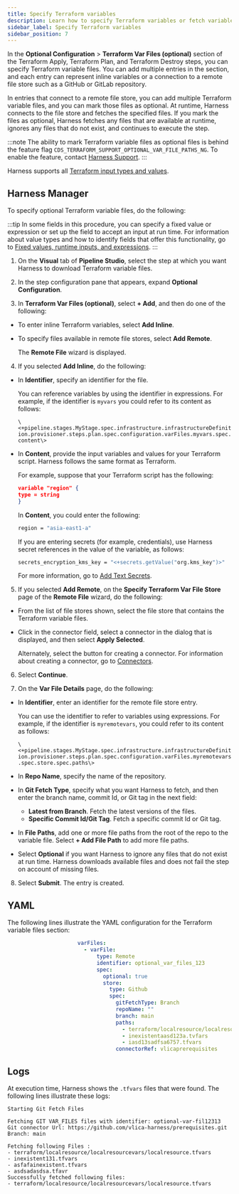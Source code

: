 ```yaml
---
title: Specify Terraform variables
description: Learn how to specify Terraform variables or fetch variable files in Terraform steps
sidebar_label: Specify Terraform variables
sidebar_position: 7
---
```


In the **Optional Configuration** > **Terraform Var Files (optional)** section of the Terraform Apply, Terraform Plan, and Terraform Destroy steps, you can specify Terraform variable files. You can add multiple entries in the section, and each entry can represent inline variables or a connection to a remote file store such as a GitHub or GitLab repository. 

In entries that connect to a remote file store, you can add multiple Terraform variable files, and you can mark those files as optional. At runtime, Harness connects to the file store and fetches the specified files. If you mark the files as optional, Harness fetches any files that are available at runtime, ignores any files that do not exist, and continues to execute the step.

:::note
The ability to mark Terraform variable files as optional files is behind the feature flag `CDS_TERRAFORM_SUPPORT_OPTIONAL_VAR_FILE_PATHS_NG`. To enable the feature, contact [Harness Support](mailto:support@harness.io).
:::

Harness supports all [Terraform input types and values](https://www.terraform.io/docs/language/expressions/types.html).

## Harness Manager
To specify optional Terraform variable files, do the following:

:::tip 
In some fields in this procedure, you can specify a fixed value or expression or set up the field to accept an input at run time. For information about value types and how to identify fields that offer this functionality, go to [Fixed values, runtime inputs, and expressions](/docs/platform/variables-and-expressions/runtime-inputs).
:::

1. On the **Visual** tab of **Pipeline Studio**, select the step at which you want Harness to download Terraform variable files.

2. In the step configuration pane that appears, expand **Optional Configuration**.

3. In **Terraform Var Files (optional)**, select **+ Add**, and then do one of the following:

  - To enter inline Terraform variables, select **Add Inline**.

  - To specify files available in remote file stores, select **Add Remote**.

    The **Remote File** wizard is displayed.

4. If you selected **Add Inline**, do the following:

  - In **Identifier**, specify an identifier for the file.

    You can reference variables by using the identifier in expressions. For example, if the identifier is `myvars` you could refer to its content as follows:

    `\<+pipeline.stages.MyStage.spec.infrastructure.infrastructureDefinition.provisioner.steps.plan.spec.configuration.varFiles.myvars.spec.content\>`

  - In **Content**, provide the input variables and values for your Terraform script. Harness follows the same format as Terraform.

    For example, suppose that your Terraform script has the following:

    ```json
    variable "region" {  
    type = string  
    }
    ```

    In **Content**, you could enter the following:

    ```bash
    region = "asia-east1-a"
    ```

    If you are entering secrets (for example, credentials), use Harness secret references in the value of the variable, as follows:

    ```bash
    secrets_encryption_kms_key = "<+secrets.getValue("org.kms_key")>"
    ```
    For more information, go to [Add Text Secrets](/docs/platform/secrets/add-use-text-secrets).

5. If you selected **Add Remote**, on the **Specify Terraform Var File Store** page of the **Remote File** wizard, do the following:

  - From the list of file stores shown, select the file store that contains the Terraform variable files.

  - Click in the connector field, select a connector in the dialog that is displayed, and then select **Apply Selected**. 
  
    Alternately, select the button for creating a connector. For information about creating a connector, go to [Connectors](/docs/category/connectors).

6. Select **Continue**.

7. On the **Var File Details** page, do the following:
 
  - In **Identifier**, enter an identifier for the remote file store entry. 

    You can use the identifier to refer to variables using expressions. For example, if the identifier is `myremotevars`, you could refer to its content as follows:

    `\<+pipeline.stages.MyStage.spec.infrastructure.infrastructureDefinition.provisioner.steps.plan.spec.configuration.varFiles.myremotevars.spec.store.spec.paths\>`

  - In **Repo Name**, specify the name of the repository.

  - In **Git Fetch Type**, specify what you want Harness to fetch, and then enter the branch name, commit Id, or Git tag in the next field:

    - **Latest from Branch**. Fetch the latest versions of the files.
    - **Specific Commit Id/Git Tag**. Fetch a specific commit Id or Git tag.

  - In **File Paths**, add one or more file paths from the root of the repo to the variable file. Select **+ Add File Path** to add more file paths.

  - Select **Optional** if you want Harness to ignore any files that do not exist at run time. Harness downloads available files and does not fail the step on account of missing files.

8. Select **Submit**. The entry is created.

## YAML

The following lines illustrate the YAML configuration for the Terraform variable files section:

```YAML
                      varFiles:
                        - varFile:
                            type: Remote
                            identifier: optional_var_files_123
                            spec:
                              optional: true
                              store:
                                type: Github
                                spec:
                                  gitFetchType: Branch
                                  repoName: ""
                                  branch: main
                                  paths:
                                    - terraform/localresource/localresourcevars/localresource.tfvars
                                    - inexistentaasd123a.tvfars
                                    - iasd13sadfsa6757.tfvars
                                  connectorRef: vlicaprerequisites
```

## Logs

At execution time, Harness shows the `.tfvars` files that were found. The following lines illustrate these logs:

```
Starting Git Fetch Files

Fetching GIT VAR_FILES files with identifier: optional-var-fil12313
Git connector Url: https://github.com/vlica-harness/prerequisites.git
Branch: main

Fetching following Files :
- terraform/localresource/localresourcevars/localresource.tfvars
- inexistent131.tfvars
- asfafainexistent.tfvars
- asdsadasdsa.tfavr
Successfully fetched following files:
- terraform/localresource/localresourcevars/localresource.tfvars
```